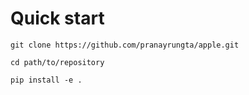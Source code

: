 Quick start
===========

```
git clone https://github.com/pranayrungta/apple.git

cd path/to/repository

pip install -e .
```
